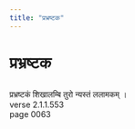 ```yaml
---
title: "प्रभ्रष्टक"
---
```


# प्रभ्रष्टक
## 
प्रभ्रष्टकं शिखालम्बि तुरो न्यस्तं ललामकम् ।<br />verse 2.1.1.553<br />page 0063

